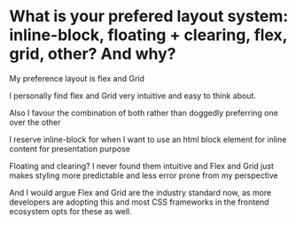 # What is your prefered layout system: inline-block, floating + clearing, flex, grid, other?  And why?

My preference layout is flex and Grid

I personally find flex and Grid very intuitive and easy to think about.

Also I favour the combination of both rather than doggedly preferring one over the other

I reserve inline-block for when I want to use an html block element for inline content for presentation purpose

Floating and clearing? I never found them intuitive and Flex and Grid just makes styling more predictable and less error prone from my perspective

And I would argue Flex and Grid are the industry standard now, as more developers are adopting this and most CSS frameworks in the frontend ecosystem opts for these as well.
